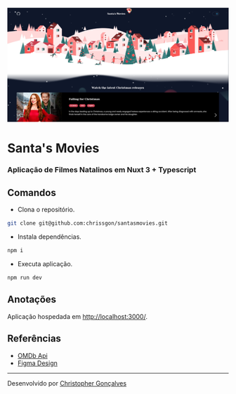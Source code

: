 ![NOME](./public/thumb.png)

# Santa's Movies
### Aplicação de Filmes Natalinos em Nuxt 3 + Typescript

## Comandos
- Clona o repositório.
``` bash
git clone git@github.com:chrissgon/santasmovies.git
```
- Instala dependências.
``` bash
npm i
```
- Executa aplicação.
``` bash
npm run dev
```

## Anotações
Aplicação hospedada em <a href="http://localhost:3000/">http://localhost:3000/</a>.

## Referências
- [OMDb Api](http://www.omdbapi.com/)
- [Figma Design](https://www.figma.com/file/YxK10kIuYzz2KvB0BlUYYk/Santas-Movies?t=UtfWb2l7p2VAcdgF-6)

---
Desenvolvido por [Christopher Gonçalves](https://github.com/chrissgon)
